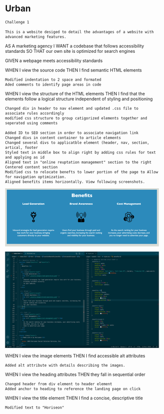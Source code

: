 # Urban
    Challenge 1

    This is a website desiged to detail the advantages of a website with advanced marketing features.

AS A marketing agency
I WANT a codebase that follows accessibility standards
SO THAT our own site is optimized for search engines


GIVEN a webpage meets accessibility standards

WHEN I view the source code
THEN I find semantic HTML elements

    Modified indentation to 2 space and formated
    Aded comments to identify page areas in code

WHEN I view the structure of the HTML elements
THEN I find that the elements follow a logical structure independent of styling and positioning

    Changed div in header to nav element and updated .css file to associate rules accordingly
    modified css structure to group catigorized elements together and seperated using comments

    Added ID to SEO section in order to associate navigation link
    Changed divs in content container to article elements
    Changed several divs to applicatble element (header, nav, section, artical, footer
    Styled text in middle box to align right by adding css rules for text and applying as id
    Aligned text in "online reuptation management" section to the right
    Centered content section
    Modified css to relocate benefts to lower portion of the page to Allow for navigation optimization.  
    Aligned benefits items horizontally. View following screenshots.

![Benefits Screenshot](/assets/images/benefits.png "Web result of benifit mod")

![Benefits Code Screenshot](/assets/images/benefits_code.png "Code to benifit modifications")
    

WHEN I view the image elements
THEN I find accessible alt attributes

    Added alt attribute with details describing the images.

WHEN I view the heading attributes
THEN they fall in sequential order

    Changed header from div element to header element
    Added anchor to heading to reference the landing page on click

WHEN I view the title element
THEN I find a concise, descriptive title

    Modified text to "Horiseon"



